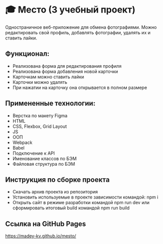 # 🎓 Место (3 учебный проект)
Одностраничное веб-приложение для обмена фотографиями. Можно редактировать свой профиль, добавлять фотографии, удалять их и ставить лайки.

## Функционал:
* Реализована форма для редактирования профиля
* Реализована форма добавления новой карточки
* Карточкам можно ставить лайки
* Карточки можно удалять
* При нажатии на карточку она открывается в полном размере

## Примененные технологии:
* Верстка по макету Figma
* HTML
* CSS, Flexbox, Grid Layout
* JS
* ООП
* Webpack
* Babel
* Подключение к API
* Именование классов по БЭМ
* Файловая структура по БЭМ

## Инструкция по сборке проекта
* Скачать архив проекта из репозитория
* Установить используемые в проекте зависимости командой: npm i
* Открыть сайт в режиме разработки командой npm run dev или сформировать итоговый build командой npm run build

## Ссылка на GitHub Pages
 https://madey-kv.github.io/mesto/
